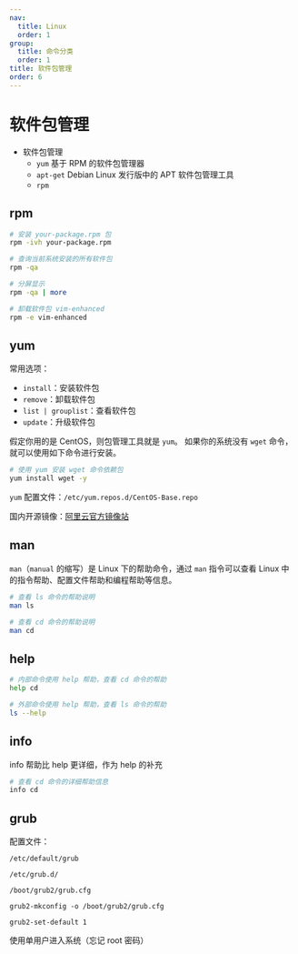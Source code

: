 ```yaml
---
nav:
  title: Linux
  order: 1
group:
  title: 命令分类
  order: 1
title: 软件包管理
order: 6
---
```


# 软件包管理

- 软件包管理
  - `yum` 基于 RPM 的软件包管理器
  - `apt-get` Debian Linux 发行版中的 APT 软件包管理工具
  - `rpm`

## rpm

```bash
# 安装 your-package.rpm 包
rpm -ivh your-package.rpm

# 查询当前系统安装的所有软件包
rpm -qa

# 分屏显示
rpm -qa | more

# 卸载软件包 vim-enhanced
rpm -e vim-enhanced
```

## yum

常用选项：

- `install`：安装软件包
- `remove`：卸载软件包
- `list | grouplist`：查看软件包
- `update`：升级软件包

假定你用的是 CentOS，则包管理工具就是 `yum`。
如果你的系统没有 `wget` 命令，就可以使用如下命令进行安装。

```bash
# 使用 yum 安装 wget 命令依赖包
yum install wget -y
```

`yum` 配置文件：`/etc/yum.repos.d/CentOS-Base.repo`

国内开源镜像：[阿里云官方镜像站](https://developer.aliyun.com/mirror/)

## man

`man`（`manual` 的缩写）是 Linux 下的帮助命令，通过 `man` 指令可以查看 Linux 中的指令帮助、配置文件帮助和编程帮助等信息。

```bash
# 查看 ls 命令的帮助说明
man ls

# 查看 cd 命令的帮助说明
man cd
```

## help

```bash
# 内部命令使用 help 帮助，查看 cd 命令的帮助
help cd

# 外部命令使用 help 帮助，查看 ls 命令的帮助
ls --help
```

## info

info 帮助比 help 更详细，作为 help 的补充

```bash
# 查看 cd 命令的详细帮助信息
info cd
```

## grub

配置文件：

```
/etc/default/grub

/etc/grub.d/

/boot/grub2/grub.cfg

grub2-mkconfig -o /boot/grub2/grub.cfg

grub2-set-default 1
```

使用单用户进入系统（忘记 root 密码）